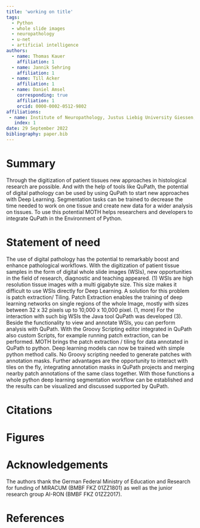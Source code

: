 ```yaml
---
title: 'working on title'
tags:
  - Python
  - whole slide images
  - neuropathology
  - u-net
  - artificial intelligence
authors:
  - name: Thomas Kauer
    affiliation: 1
  - name: Jannik Sehring
    affiliation: 1
  - name: Till Acker
    affiliation: 1
  - name: Daniel Amsel
    corresponding: true
    affiliation: 1
    orcid: 0000-0002-0512-9802
affiliations:
 - name: Institute of Neuropathology, Justus Liebig University Giessen, Arndtstr. 16 D-35392 Giessen, Germany
   index: 1
date: 29 September 2022
bibliography: paper.bib
---
```



# Summary
Through the digitization of patient tissues new approaches in histological research are possible. And with the help of tools like QuPath, the potential of digital pathology can be used by using QuPath to start new approaches with Deep Learning. Segmentation tasks can be trained to decrease the time needed to work on one tissue and create new data for a wider analysis on tissues. To use this potential MOTH helps researchers and developers to integrate QuPath in the Environment of Python.

# Statement of need
The use of digital pathology has the potential to remarkably boost and enhance pathological workflows. With the digitization of patient tissue samples in the form of digital whole slide images (WSIs), new opportunities in the field of research, diagnostic and teaching appeared. (1)
WSIs are high resolution tissue images with a multi gigabyte size. This size makes it difficult to use WSIs directly for Deep Learning. A solution for this problem is patch extraction/ Tiling. Patch Extraction enables the training of deep learning networks on single regions of the whole Image, mostly with sizes between 32 x 32 pixels up to 10,000 x 10,000 pixel. (1, more)
For the interaction with such big WSIs the Java tool QuPath was developed (3). Beside the functionality to view and annotate WSIs, you can perform analysis with QuPath. With the Groovy Scripting editor integrated in QuPath also custom Scripts, for example running patch extraction, can be performed.
MOTH brings the patch extraction / tiling for data annotated in QuPath to python. Deep learning models can now be trained with simple python method calls. No Groovy scripting needed to generate patches with annotation masks. Further advantages are the opportunity to interact with tiles on the fly, integrating annotation masks in QuPath projects and merging nearby patch annotations of the same class together.
With those functions a whole python deep learning segmentation workflow can be established and the results can be visualized and discussed supported by QuPath.



# Citations


# Figures



# Acknowledgements
The authors thank the German Federal Ministry of Education and Research for funding of MIRACUM (BMBF FKZ 01ZZ1801) as well as the junior research group AI-RON (BMBF FKZ 01ZZ2017).

# References
